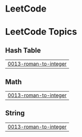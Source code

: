# LeetCode
<!---LeetCode Topics Start-->
# LeetCode Topics
## Hash Table
|  |
| ------- |
| [0013-roman-to-integer](https://github.com/SATHISH1-234/LeetCode/tree/master/0013-roman-to-integer) |
## Math
|  |
| ------- |
| [0013-roman-to-integer](https://github.com/SATHISH1-234/LeetCode/tree/master/0013-roman-to-integer) |
## String
|  |
| ------- |
| [0013-roman-to-integer](https://github.com/SATHISH1-234/LeetCode/tree/master/0013-roman-to-integer) |
<!---LeetCode Topics End-->